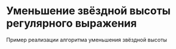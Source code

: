 # Уменьшение звёздной высоты регулярного выражения
Пример реализации алгоритма уменьшения звёздной высоты
